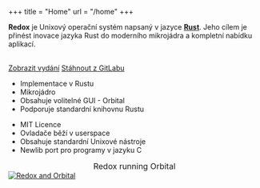 +++
title = "Home"
url = "/home"
+++
<div class="row install-row">
  <div class="col-md-8">
    <p class="pitch">
      <b>Redox</b> je Unixový operační systém napsaný v jazyce <a style="color: inherit;" href="https://www.rust-lang.org/"><b>Rust</b></a>.
      Jeho cílem je přinést inovace jazyka Rust do moderního mikrojádra a kompletní nabídku aplikací.
    </p>
  </div>
  <div class="col-md-4 install-box">
    <br/>
    <a class="btn btn-primary" href="https://gitlab.redox-os.org/redox-os/redox/-/releases">Zobrazit vydání</a>
    <a class="btn btn-default" href="https://gitlab.redox-os.org/redox-os/redox/">Stáhnout z GitLabu</a>
  </div>
</div>
<div class="row features">
  <div class="col-md-6">
    <ul class="laundry-list" style="margin-bottom: 0px;">
      <li>Implementace v Rustu</li>
      <li>Mikrojádro</li>
      <li>Obsahuje volitelné GUI - Orbital</li>
      <li>Podporuje standardní knihovnu Rustu</li>
    </ul>
  </div>
  <div class="col-md-6">
    <ul class="laundry-list">
      <li>MIT Licence</li>
      <li>Ovladače běží v userspace</li>
      <li>Obsahuje standardní Unixové nástroje</li>
      <li>Newlib port pro programy v jazyku C</li>
    </ul>
  </div>
</div>
<div class="row features">
  <div class="col-sm-12">
    <div style="font-size: 16px; text-align: center;">
      Redox running Orbital
    </div>
    <a href="/img/redox-orbital/large.png">
      <picture>
        <source media="(min-width: 1300px)" srcset="/img/redox-orbital/large.webp" type="image/webp">
        <source media="(min-width: 640px)" srcset="/img/redox-orbital/medium.webp" type="image/webp">
        <source media="(min-width: 320px)" srcset="/img/redox-orbital/medium.webp" type="image/webp">
        <source media="(min-width: 1300px)" srcset="/img/redox-orbital/large.png" type="image/png">
        <source media="(min-width: 640px)" srcset="/img/redox-orbital/medium.png" type="image/png">
        <source media="(min-width: 320px)" srcset="/img/redox-orbital/small.png" type="image/png">
        <img src="/img/redox-orbital/medium.png" class="img-responsive" alt="Redox and Orbital">
      </picture>
    </a>
  </div>
</div>
